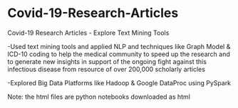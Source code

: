 # Covid-19-Research-Articles
Covid-19 Research Articles -  Explore Text Mining Tools

-Used text mining tools and applied NLP and techniques like Graph Model & ICD-10 coding to help the medical community to speed up the research and to generate new insights in support of the ongoing fight against this infectious disease from resource of over 200,000 scholarly articles

-Explored Big Data Platforms like Hadoop & Google DataProc using PySpark

Note: the html files are python notebooks downloaded as html

